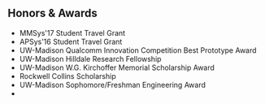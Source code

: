 <section class="thirteen columns" markdown="1">

# Honors & Awards

* MMSys'17 Student Travel Grant
* APSys'16 Student Travel Grant
* UW-Madison Qualcomm Innovation Competition Best Prototype Award
* UW-Madison Hilldale Research Fellowship
* UW-Madison W.G. Kirchoffer Memorial Scholarship Award
* Rockwell Collins Scholarship
* UW-Madison Sophomore/Freshman Engineering Award
* 
</section>